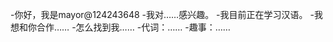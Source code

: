 -你好，我是mayor@124243648
-我对……感兴趣。
-我目前正在学习汉语。
-我想和你合作……
-怎么找到我……
-代词：……
-趣事：……

<!---
124243648/124243648是一个特殊的存储库，因为它的'README. Mdbioms（这个文件）出现在您的GitHub配置文件中。
您可以单击预览链接查看更改。
--->
